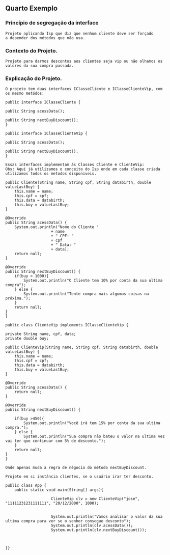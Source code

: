 ## Quarto Exemplo

###   Princípio de segregação da interface

    Projeto aplicando Isp que diz que nenhum cliente deve ser forçado
    a depender dos métodos que não usa. 

### Contexto do Projeto.
    
    Projeto para darmos descontos aos clientes seja vip ou não olhamos os valores da sua compra passada.

### Explicação do Projeto.

    O projeto tem duas interfaces IClasseCliente e IClasseClienteVip, com os mesmo metódos:
    
    public interface IClasseCliente {

    public String acessData();

    public String nextBuyDiscount();
    }

    public interface IClasseClienteVip {

    public String acessData();

    public String nextBuyDiscount();
    }   
    
    Essas interfaces implementam às Classes Cliente e ClienteVip:
    Obs: Aqui já utilizamos o conceito do Isp onde em cada classe criada utilizamos todos os metodos disponiveis.

    public Cliente(String name, String cpf, String databirth, double valueLastBuy) {
        this.name = name;
        this.cpf = cpf;
        this.data = databirth;
        this.buy = valueLastBuy;
    }

    @Override
    public String acessData() {
        System.out.println("Nome do Cliente "
                        + name
                        + " CPF: "
                        + cpf
                        + " Data: "
                        + data);
        return null;
    }

    @Override
    public String nextBuyDiscount() {
        if(buy > 1000){
            System.out.println("O Cliente tem 10% por conta da sua ultima compra");
        } else {
            System.out.println("Tente compra mais algumas coisas na próxima.");
        }
        return null;
    }
    }

    public class ClienteVip implements IClasseClienteVip {

    private String name, cpf, data;
    private double buy;

    public ClienteVip(String name, String cpf, String databirth, double valueLastBuy) {
        this.name = name;
        this.cpf = cpf;
        this.data = databirth;
        this.buy = valueLastBuy;
    }

    @Override
    public String acessData() {
        return null;
    }

    @Override
    public String nextBuyDiscount() {

        if(buy >450){
            System.out.println("Você irá tem 15% por conta da sua ultima compra.");
        } else {
            System.out.println("Sua compra não bateu o valor na ultima vez vai ter que continuar com 5% de desconto.");
        }
        return null;
    }
    }

    Onde apenas muda a regra de négocio do método nextBuyDiscount.

    Projeto em si instância clientes, se o usuário irar ter desconto.

    public class App {
        public static void main(String[] args){
                        
                        ClienteVip clv = new ClienteVip("jose", "11111231231111111", "20/12/2000", 1000);


                        System.out.println("Vamos analisar o valor da sua ultima compra para ver se o senhor consegue desconto");
                        System.out.println(clv.acessData());
                        System.out.println(clv.nextBuyDiscount());



    }}


